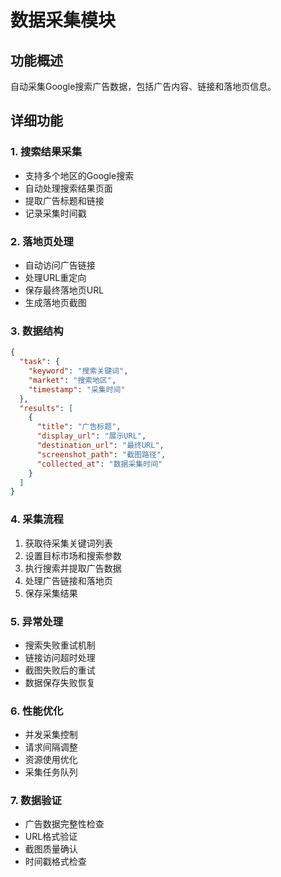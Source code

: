 # 数据采集模块

## 功能概述
自动采集Google搜索广告数据，包括广告内容、链接和落地页信息。

## 详细功能

### 1. 搜索结果采集
- 支持多个地区的Google搜索
- 自动处理搜索结果页面
- 提取广告标题和链接
- 记录采集时间戳

### 2. 落地页处理
- 自动访问广告链接
- 处理URL重定向
- 保存最终落地页URL
- 生成落地页截图

### 3. 数据结构
```json
{
  "task": {
    "keyword": "搜索关键词",
    "market": "搜索地区",
    "timestamp": "采集时间"
  },
  "results": [
    {
      "title": "广告标题",
      "display_url": "展示URL",
      "destination_url": "最终URL",
      "screenshot_path": "截图路径",
      "collected_at": "数据采集时间"
    }
  ]
}
```

### 4. 采集流程
1. 获取待采集关键词列表
2. 设置目标市场和搜索参数
3. 执行搜索并提取广告数据
4. 处理广告链接和落地页
5. 保存采集结果

### 5. 异常处理
- 搜索失败重试机制
- 链接访问超时处理
- 截图失败后的重试
- 数据保存失败恢复

### 6. 性能优化
- 并发采集控制
- 请求间隔调整
- 资源使用优化
- 采集任务队列

### 7. 数据验证
- 广告数据完整性检查
- URL格式验证
- 截图质量确认
- 时间戳格式检查
